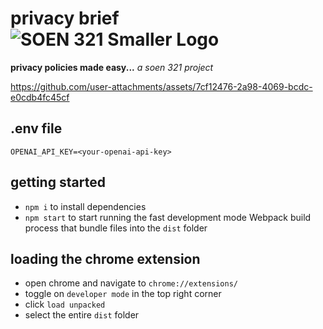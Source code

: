 # privacy brief ![SOEN 321 Smaller Logo](https://github.com/user-attachments/assets/a782bf81-13ec-4e1d-8f22-dbc0fd908a37)
**privacy policies made easy...** *a soen 321 project*

https://github.com/user-attachments/assets/7cf12476-2a98-4069-bcdc-e0cdb4fc45cf

## .env file
```
OPENAI_API_KEY=<your-openai-api-key>
```

## getting started
- `npm i` to install dependencies
- `npm start` to start running the fast development mode Webpack build process that bundle files into the `dist` folder

## loading the chrome extension 
- open chrome and navigate to `chrome://extensions/`
- toggle on `developer mode` in the top right corner
- click `load unpacked`
- select the entire `dist` folder
